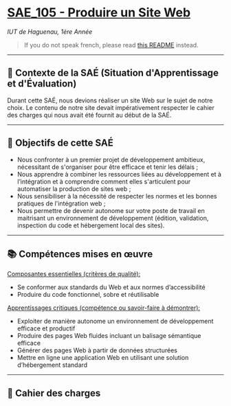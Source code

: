 # <ins>SAE_105 - Produire un Site Web</ins>
*IUT de Haguenau, 1ère Année*
> If you do not speak french, please read [this README](./README.eng.md) instead.

****
## 👷 Contexte de la SAÉ (Situation d'Apprentissage et d'Évaluation)
Durant cette SAÉ, nous devions réaliser un site Web sur le sujet de notre choix. 
Le contenu de notre site devait impérativement respecter le cahier des charges qui nous avait été fournit au début de la SAÉ.
****

## 🎯 Objectifs de cette SAÉ
- Nous confronter à un premier projet de développement ambitieux, nécessitant de s'organiser pour être efficace et tenir les délais ;
- Nous apprendre à combiner les ressources liées au développement et à l’intégration et à comprendre comment elles s'articulent pour automatiser la production de sites web ;
- Nous sensibiliser à la nécessité de respecter les normes et les bonnes pratiques de l'intégration web ;
- Nous permettre de devenir autonome sur votre poste de travail en maitrisant un environnement de développement (édition, validation, inspection du code et hébergement local des sites).
****

## 📚 Compétences mises en œuvre
<ins>Composantes essentielles (critères de qualité):</ins>
- Se conformer aux standards du Web et aux normes d’accessibilité
- Produire du code fonctionnel, sobre et réutilisable

<ins>Apprentissages critiques (compétence ou savoir-faire à démontrer):</ins>
- Exploiter de manière autonome un environnement de développement efficace et productif
- Produire des pages Web fluides incluant un balisage sémantique efficace
- Générer des pages Web à partir de données structurées
- Mettre en ligne une application Web en utilisant une solution d’hébergement standard
****

## 📝 Cahier des charges

